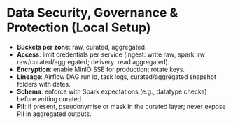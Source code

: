 
# Data Security, Governance & Protection (Local Setup)

- **Buckets per zone**: raw, curated, aggregated.
- **Access**: limit credentials per service (ingest: write raw; spark: rw raw/curated/aggregated; delivery: read aggregated).
- **Encryption**: enable MinIO SSE for production; rotate keys.
- **Lineage**: Airflow DAG run id, task logs, curated/aggregated snapshot folders with dates.
- **Schema**: enforce with Spark expectations (e.g., datatype checks) before writing curated.
- **PII**: if present, pseudonymise or mask in the curated layer; never expose PII in aggregated outputs.
